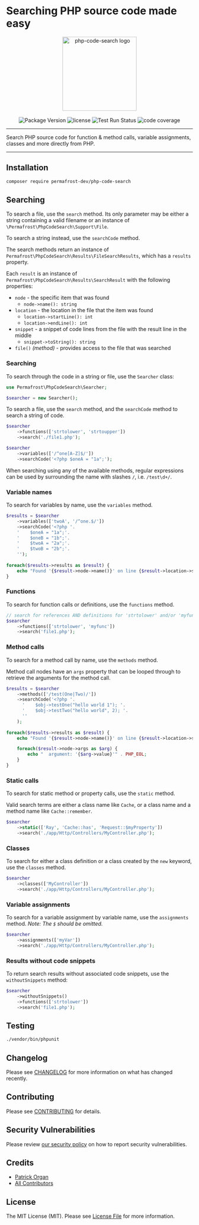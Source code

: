 # Searching PHP source code made easy

<p align="center">
    <img src="https://static.permafrost.dev/images/php-code-search/php-code-search-logo.png" alt="php-code-search logo" height="200" style="block">
    <br><br>
    <img src="https://img.shields.io/github/v/release/permafrost-dev/php-code-search.svg?sort=semver&logo=github&" alt="Package Version">
    <img src="https://img.shields.io/github/license/permafrost-dev/php-code-search.svg?logo=opensourceinitiative&" alt="license">
    <img src="https://github.com/permafrost-dev/php-code-search/actions/workflows/run-tests.yml/badge.svg?branch=main" alt="Test Run Status">
    <img src="https://codecov.io/gh/permafrost-dev/php-code-search/branch/main/graph/badge.svg" alt="code coverage">
</p>

---

Search PHP source code for function & method calls, variable assignments, classes and more directly from PHP.

---

## Installation

```bash
composer require permafrost-dev/php-code-search
```

## Searching

To search a file, use the `search` method.  Its only parameter may be either a string containing a valid filename or an instance of `\Permafrost\PhpCodeSearch\Support\File`.

To search a string instead, use the `searchCode` method.

The search methods return an instance of `Permafrost\PhpCodeSearch\Results\FileSearchResults`, which has a `results` property.  

Each `result` is an instance of `Permafrost\PhpCodeSearch\Results\SearchResult` with the following properties:

- `node` - the specific item that was found
  - `node->name(): string`
- `location` - the location in the file that the item was found
  - `location->startLine(): int`
  - `location->endLine(): int`
- `snippet` - a snippet of code lines from the file with the result line in the middle
  - `snippet->toString(): string`
- `file()` _(method)_ - provides access to the file that was searched

### Searching

To search through the code in a string or file, use the `Searcher` class:

```php
use Permafrost\PhpCodeSearch\Searcher;

$searcher = new Searcher();
```

To search a file, use the `search` method, and the `searchCode` method to search a string of code.

```php
$searcher
    ->functions(['strtolower', 'strtoupper'])
    ->search('./file1.php');

$searcher
    ->variables(['/^one[A-Z]$/'])
    ->searchCode('<?php $oneA = "1a";');
```

When searching using any of the available methods, regular expressions can be used by surrounding the name with slashes `/`, i.e. `/test\d+/`.

### Variable names

To search for variables by name, use the `variables` method.

```php
$results = $searcher
    ->variables(['twoA', '/^one.$/'])
    ->searchCode('<?php '.
    '    $oneA = "1a";'.
    '    $oneB = "1b";'.
    '    $twoA = "2a";'.
    '    $twoB = "2b";'.
    '');
    
foreach($results->results as $result) {
    echo "Found '{$result->node->name()}' on line {$result->location->startLine}" . PHP_EOL;
}
```

### Functions

To search for function calls or definitions, use the `functions` method.  

```php
// search for references AND definitions for 'strtolower' and/or 'myfunc'
$searcher
    ->functions(['strtolower', 'myfunc'])
    ->search('file1.php');
```

### Method calls

To search for a method call by name, use the `methods` method.

Method call nodes have an `args` property that can be looped through to retrieve the arguments for the method call.

```php
$results = $searcher
    ->methods(['/test(One|Two)/'])
    ->searchCode('<?php '.
      '    $obj->testOne("hello world 1"); '.
      '    $obj->testTwo("hello world", 2); '.
      ''
    );
    
foreach($results->results as $result) {
    echo "Found '{$result->node->name()}' on line {$result->location->startLine}" . PHP_EOL;

    foreach($result->node->args as $arg) {
        echo "  argument: '{$arg->value}'" . PHP_EOL;
    }
}
```

### Static calls

To search for static method or property calls, use the `static` method.

Valid search terms are either a class name like `Cache`, or a class name and a method name like `Cache::remember`. 

```php
$searcher
    ->static(['Ray', 'Cache::has', 'Request::$myProperty'])
    ->search('./app/Http/Controllers/MyController.php');
```

### Classes

To search for either a class definition or a class created by the `new` keyword, use the `classes` method. 

```php
$searcher
    ->classes(['MyController'])
    ->search('./app/Http/Controllers/MyController.php');
```

### Variable assignments

To search for a variable assignment by variable name, use the `assignments` method. _Note: The `$` should be omitted._

```php
$searcher
    ->assignments(['myVar'])
    ->search('./app/Http/Controllers/MyController.php');
```

### Results without code snippets

To return search results without associated code snippets, use the `withoutSnippets` method:

```php
$searcher
    ->withoutSnippets()
    ->functions(['strtolower'])
    ->search('file1.php');
```


## Testing

```bash
./vendor/bin/phpunit
```

## Changelog

Please see [CHANGELOG](CHANGELOG.md) for more information on what has changed recently.

## Contributing

Please see [CONTRIBUTING](.github/CONTRIBUTING.md) for details.

## Security Vulnerabilities

Please review [our security policy](../../security/policy) on how to report security vulnerabilities.

## Credits

- [Patrick Organ](https://github.com/patinthehat)
- [All Contributors](../../contributors)

## License

The MIT License (MIT). Please see [License File](LICENSE.md) for more information.
